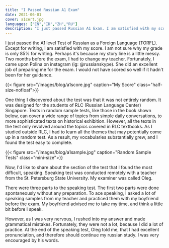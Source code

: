 ```yaml
---
title: "I Passed Russian A1 Exam"
date: 2021-06-01
cover: a1cert.jpg
languages: ["EN","ID","ZH","RU"]
description: "I just passed Russian A1 Exam. I am satisfied with my score. Two months before the exam..."
---
```


I just passed the A1 level Test of Russian as a Foreign Language (TORFL). 
Except for writing, I am satisfied with my score. I am not sure why my grade is only 85% 
for writing. 
Perhaps it's because my story line is a little messy. 
Two months before the exam, I had to change my teacher. Fortunately, I came upon Polina 
on instagram (ig: @russianskype). 
She did an excellent job of preparing me for the exam. 
I would not have scored so well if it hadn't been for her guidance. 

{{< figure src="/images/blog/a1score.jpg" caption="My Score" class="half-size-nofloat">}}

One thing I discovered about the test was that it was not entirely random. 
It was designed for the students of RLC (Russian Language Center) Singapore.
Texts in random sample tests, like those in the book shown below, can cover a wide range of topics from 
simple daily conversations, to more sophisticated texts on historical exhibition. 
However, 
all the texts in the test only revolved around the topics covered in RLC textbooks. 
As I studied outside RLC, I had to learn all the themes that 
may potentially come up in a random test. 
As a result, my vocabularies substantially grew, 
and I found the test easy to complete. 

{{< figure src="/images/blog/a1sample.jpg" caption="Random Sample Tests" class="mini-size">}}

Now, I'd like to share about the section of the test that I found the most difficult, speaking. 
Speaking test was conducted remotely with a teacher from the St. Petersburg State University. 
My examiner was called Oleg. 

There were three parts to the speaking test. The first two parts were done spontaneously 
without any preparation. 
To ace speaking, I asked a lot of speaking samples from my teacher and practiced them with 
my boyfriend before the exam. My boyfriend advised me to take my time, 
and think a little bit before I speak. 

However, as I was very nervous, I rushed into my answer and made grammatical mistakes. Fortunately, 
they were not a lot, because I did a lot of practice. 
At the end of the speaking test, Oleg told me, that I had excellent 
pronunciation, and therefore should continue my russian study. I was very encouraged by his words. 





 
